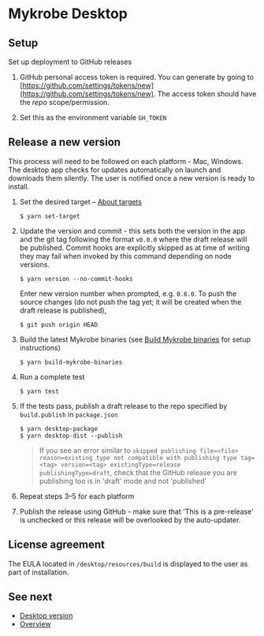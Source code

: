 # Mykrobe Desktop

## Setup

Set up deployment to GitHub releases

1. GitHub personal access token is required. You can generate by going to [https://github.com/settings/tokens/new](https://github.com/settings/tokens/new). The access token should have the *repo* scope/permission.

2. Set this as the environment variable `GH_TOKEN`

## Release a new version

This process will need to be followed on each platform - Mac, Windows. The desktop app checks for updates automatically on launch and downloads them silently. The user is notified once a new version is ready to install.

1. Set the desired target – [About targets](targets.md)

	```
	$ yarn set-target
	```

2. Update the version and commit - this sets both the version in the app and the git tag following the format `v0.0.0` where the draft release will be published. Commit hooks are explicitly skipped as at time of writing they may fail when invoked by this command depending on node versions.

	```
	$ yarn version --no-commit-hooks
	```

	Enter new version number when prompted, e.g. `0.6.0`. To push the source changes (do not push the tag yet; it will be created when the draft release is published),

	```
	$ git push origin HEAD
	```

3. Build the latest Mykrobe binaries (see [Build Mykrobe binaries](desktop-mykrobe-binaries.md) for setup instructions)

	```
	$ yarn build-mykrobe-binaries
	```

4. Run a complete test

	```
	$ yarn test
	```

5. If the tests pass, publish a draft release to the repo specified by `build.publish` in `package.json`

	```
	$ yarn desktop-package
	$ yarn desktop-dist --publish
	```

	> If you see an error similar to `skipped publishing file=<file> reason=existing type not compatible with publishing type tag=<tag> version=<tag> existingType=release publishingType=draft`, check that the GitHub release you are publishing too is in 'draft' mode and not 'published'

6. Repeat steps 3–5 for each platform

7. Publish the release using GitHub - make sure that 'This is a pre-release' is unchecked or this release will be overlooked by the auto-updater.

## License agreement

The EULA located in `/desktop/resources/build` is displayed to the user as part of installation.

## See next

- [Desktop version](desktop.md)
- [Overview](../README.md)
